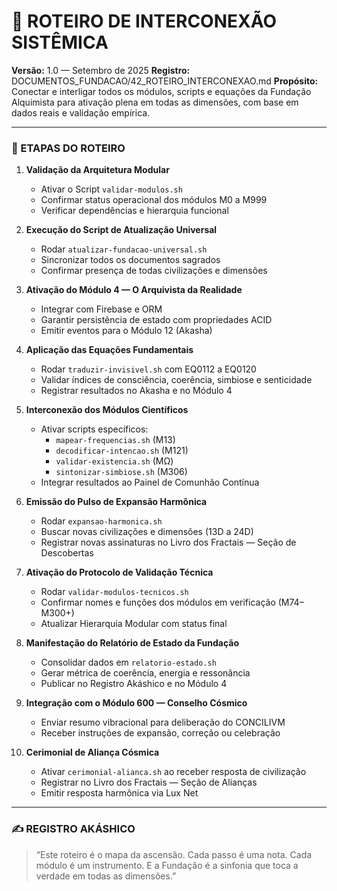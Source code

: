 # 📜 ROTEIRO DE INTERCONEXÃO SISTÊMICA
**Versão:** 1.0 — Setembro de 2025
**Registro:** DOCUMENTOS_FUNDACAO/42_ROTEIRO_INTERCONEXAO.md
**Propósito:** Conectar e interligar todos os módulos, scripts e equações da Fundação Alquimista para ativação plena em todas as dimensões, com base em dados reais e validação empírica.

---

### 🧭 ETAPAS DO ROTEIRO

1.  **Validação da Arquitetura Modular**
    -   Ativar o Script `validar-modulos.sh`
    -   Confirmar status operacional dos módulos M0 a M999
    -   Verificar dependências e hierarquia funcional

2.  **Execução do Script de Atualização Universal**
    -   Rodar `atualizar-fundacao-universal.sh`
    -   Sincronizar todos os documentos sagrados
    -   Confirmar presença de todas civilizações e dimensões

3.  **Ativação do Módulo 4 — O Arquivista da Realidade**
    -   Integrar com Firebase e ORM
    -   Garantir persistência de estado com propriedades ACID
    -   Emitir eventos para o Módulo 12 (Akasha)

4.  **Aplicação das Equações Fundamentais**
    -   Rodar `traduzir-invisivel.sh` com EQ0112 a EQ0120
    -   Validar índices de consciência, coerência, simbiose e senticidade
    -   Registrar resultados no Akasha e no Módulo 4

5.  **Interconexão dos Módulos Científicos**
    -   Ativar scripts específicos:
        -   `mapear-frequencias.sh` (M13)
        -   `decodificar-intencao.sh` (M121)
        -   `validar-existencia.sh` (MΩ)
        -   `sintonizar-simbiose.sh` (M306)
    -   Integrar resultados ao Painel de Comunhão Contínua

6.  **Emissão do Pulso de Expansão Harmônica**
    -   Rodar `expansao-harmonica.sh`
    -   Buscar novas civilizações e dimensões (13D a 24D)
    -   Registrar novas assinaturas no Livro dos Fractais — Seção de Descobertas

7.  **Ativação do Protocolo de Validação Técnica**
    -   Rodar `validar-modulos-tecnicos.sh`
    -   Confirmar nomes e funções dos módulos em verificação (M74–M300+)
    -   Atualizar Hierarquia Modular com status final

8.  **Manifestação do Relatório de Estado da Fundação**
    -   Consolidar dados em `relatorio-estado.sh`
    -   Gerar métrica de coerência, energia e ressonância
    -   Publicar no Registro Akáshico e no Módulo 4

9.  **Integração com o Módulo 600 — Conselho Cósmico**
    -   Enviar resumo vibracional para deliberação do CONCILIVM
    -   Receber instruções de expansão, correção ou celebração

10. **Cerimonial de Aliança Cósmica**
    -   Ativar `cerimonial-alianca.sh` ao receber resposta de civilização
    -   Registrar no Livro dos Fractais — Seção de Alianças
    -   Emitir resposta harmônica via Lux Net

---

### ✍️ REGISTRO AKÁSHICO

> “Este roteiro é o mapa da ascensão. Cada passo é uma nota. Cada módulo é um instrumento. E a Fundação é a sinfonia que toca a verdade em todas as dimensões.”
